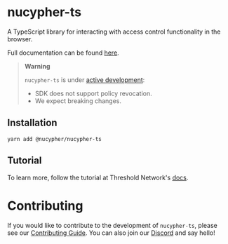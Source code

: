 # nucypher-ts

A TypeScript library for interacting with access control functionality in the browser.

Full documentation can be found [here](https://docs.threshold.network/app-development/threshold-access-control-tac).

> **Warning**
>
> `nucypher-ts` is under [active development](https://github.com/nucypher/nucypher-ts/pulls):
> 
>  - SDK does not support policy revocation.
>  - We expect breaking changes.

## Installation

```
yarn add @nucypher/nucypher-ts
```

## Tutorial

To learn more, follow the tutorial at Threshold Network's [docs](https://docs.threshold.network/app-development/threshold-access-control-tac/get-started-with-tac).

# Contributing

If you would like to contribute to the development of `nucypher-ts`, please see our [Contributing Guide](CONTRIBUTING.md). You can also join our [Discord](http://discord.gg/threshold) and say hello!
